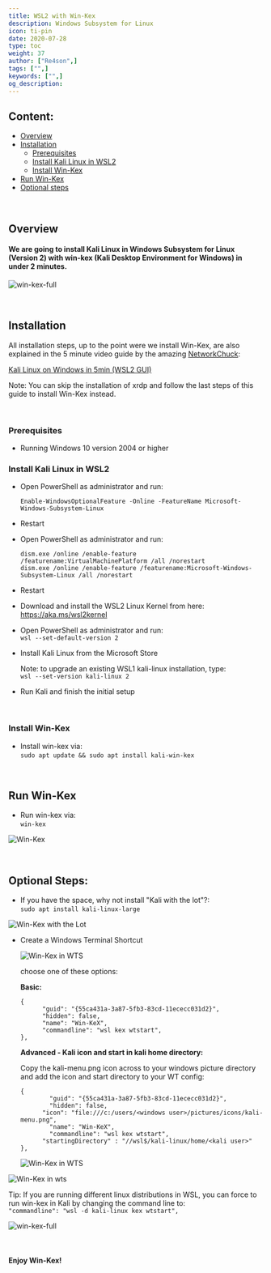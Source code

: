 ```yaml
---
title: WSL2 with Win-Kex
description: Windows Subsystem for Linux
icon: ti-pin
date: 2020-07-28
type: toc
weight: 37
author: ["Re4son",]
tags: ["",]
keywords: ["",]
og_description:
---
```


## Content:

- [Overview](#overview)
- [Installation](#installation)
  - [Prerequisites](#prerequisites)
  - [Install Kali Linux in WSL2](#install-kali-linux-in-wsl2)
  - [Install Win-Kex](#install-win-kex)
- [Run Win-Kex](#run-win-kex)
- [Optional steps](#optional-steps)

&nbsp;

## Overview

#### We are going to install Kali Linux in Windows Subsystem for Linux (Version 2) with win-kex (Kali Desktop Environment for Windows) in under 2 minutes.

![win-kex-full](./win-kex-full.png)

&nbsp;

## Installation

All installation steps, up to the point were we install Win-Kex, are also explained in the 5 minute video guide by the amazing [NetworkChuck](https:/twitter.com/NetWorkChuck):

[Kali Linux on Windows in 5min (WSL2 GUI)](https://www.youtube.com/watch?v=AfVH54edAHU)

Note: You can skip the installation of xrdp and follow the last steps of this guide to install Win-Kex instead.

&nbsp;

### Prerequisites

- Running Windows 10 version 2004 or higher

### Install Kali Linux in WSL2

- Open PowerShell as administrator and run:  

  ```
  Enable-WindowsOptionalFeature -Online -FeatureName Microsoft-Windows-Subsystem-Linux
  ```

- Restart  

- Open PowerShell as administrator and run:  

  ```
  dism.exe /online /enable-feature /featurename:VirtualMachinePlatform /all /norestart
  dism.exe /online /enable-feature /featurename:Microsoft-Windows-Subsystem-Linux /all /norestart
  ```

- Restart  

- Download and install the WSL2 Linux Kernel from here: https://aka.ms/wsl2kernel  

- Open PowerShell as administrator and run:  
`wsl --set-default-version 2`

- Install Kali Linux from the Microsoft Store  

  Note: to upgrade an existing WSL1 kali-linux installation, type:  
  `wsl --set-version kali-linux 2`  

- Run Kali and finish the initial setup  

&nbsp;

### Install Win-Kex

- Install win-kex via:  
  `sudo apt update && sudo apt install kali-win-kex`

&nbsp;

## Run Win-Kex

- Run win-kex via:  
`win-kex`

![Win-Kex](./win-kex.png)

&nbsp;

## Optional Steps:

- If you have the space, why not install "Kali with the lot"?:  
`sudo apt install kali-linux-large`

![Win-Kex with the Lot](./win-kex-thelot.png)


- Create a Windows Terminal Shortcut

  ![Win-Kex in WTS](./win-kex-wt1.png)

  

  choose one of these options:

  **Basic:**  

  ```
  {
        "guid": "{55ca431a-3a87-5fb3-83cd-11ececc031d2}",
        "hidden": false,
        "name": "Win-KeX",
        "commandline": "wsl kex wtstart",
  },
  ```

  

  **Advanced - Kali icon and start in kali home directory:**  

  Copy the kali-menu.png icon across to your windows picture directory and add the icon and start directory to your WT config:

  ```
  {
          "guid": "{55ca431a-3a87-5fb3-83cd-11ececc031d2}",
          "hidden": false,
  		"icon": "file:///c:/users/<windows user>/pictures/icons/kali-menu.png",
          "name": "Win-KeX",
          "commandline": "wsl kex wtstart",
  		"startingDirectory" : "//wsl$/kali-linux/home/<kali user>"
  },
  ```

  ![Win-Kex in WTS](./win-kex-wt1.png)

![Win-Kex in wts](./win-kex-wt2.png)



Tip: If you are running different linux distributions in WSL, you can force to run win-kex in Kali by changing the command line to:  
`"commandline": "wsl -d kali-linux kex wtstart",`

![win-kex-full](./win-kex-full.png)

&nbsp;

#### Enjoy Win-Kex!